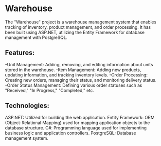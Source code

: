 # Warehouse
The "Warehouse" project is a warehouse management system that enables tracking of inventory, product management, and order processing. It has been built using ASP.NET, utilizing the Entity Framework for database management with PostgreSQL.

## Features:
-Unit Management: Adding, removing, and editing information about units stored in the warehouse.
-Item Management: Adding new products, updating information, and tracking inventory levels.
-Order Processing: Creating new orders, managing their status, and monitoring delivery status.
-Order Status Management: Defining various order statuses such as "Received," "In Progress," "Completed," etc.
## Technologies:
ASP.NET: Utilized for building the web application.
Entity Framework: ORM (Object-Relational Mapping) used for mapping application objects to the database structure.
C#: Programming language used for implementing business logic and application controllers.
PostgreSQL: Database management system.
